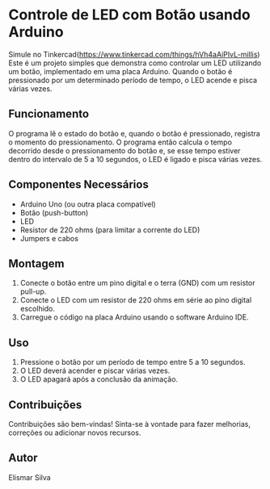 # Controle de LED com Botão usando Arduino
Simule no Tinkercad(https://www.tinkercad.com/things/hVh4aAiPIvL-millis)
Este é um projeto simples que demonstra como controlar um LED utilizando um botão, implementado em uma placa Arduino. Quando o botão é pressionado por um determinado período de tempo, o LED acende e pisca várias vezes.

## Funcionamento

O programa lê o estado do botão e, quando o botão é pressionado, registra o momento do pressionamento. O programa então calcula o tempo decorrido desde o pressionamento do botão e, se esse tempo estiver dentro do intervalo de 5 a 10 segundos, o LED é ligado e pisca várias vezes.

## Componentes Necessários

- Arduino Uno (ou outra placa compatível)
- Botão (push-button)
- LED
- Resistor de 220 ohms (para limitar a corrente do LED)
- Jumpers e cabos

## Montagem

1. Conecte o botão entre um pino digital e o terra (GND) com um resistor pull-up.
2. Conecte o LED com um resistor de 220 ohms em série ao pino digital escolhido.
3. Carregue o código na placa Arduino usando o software Arduino IDE.

## Uso

1. Pressione o botão por um período de tempo entre 5 a 10 segundos.
2. O LED deverá acender e piscar várias vezes.
3. O LED apagará após a conclusão da animação.

## Contribuições

Contribuições são bem-vindas! Sinta-se à vontade para fazer melhorias, correções ou adicionar novos recursos.

## Autor

Elismar Silva 
